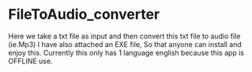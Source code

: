 # FileToAudio_converter
Here we take a txt file as input and then convert this txt file to audio file (ie.Mp3)
I have also attached an EXE file, So that anyone can install and enjoy this.
Currently this only has 1 language english because this app is OFFLINE use.
